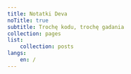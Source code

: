 ```yaml
---
title: Notatki Deva
noTitle: true
subtitle: Trochę kodu, trochę gadania
collection: pages
list:
    collection: posts
langs:
    en: /
---
```

